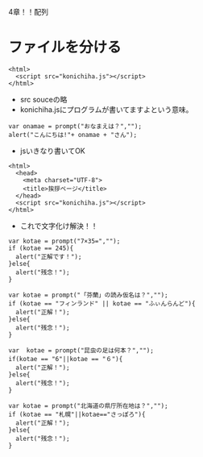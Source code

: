 4章！！配列
# ファイルを分ける
```
<html>
  <script src="konichiha.js"></script>
</html>
```
- src souceの略
- konichiha.jsにプログラムが書いてますよという意味。
```
var onamae = prompt("おなまえは？","");
alert("こんにちは!"+ onamae + "さん");
```
- jsいきなり書いてOK
```
<html>
  <head>
    <meta charset="UTF-8">
    <title>挨拶ページ</title>
  </head>
  <script src="konichiha.js"></script>
</html>
```
- これで文字化け解決！！
```
var kotae = prompt("7×35=","");
if (kotae == 245){
  alert("正解です！");
}else{
  alert("残念！");
}
```
```
var kotae = prompt("「芬蘭」の読み仮名は？","");
if (kotae == "フィンランド" || kotae == "ふぃんらんど"){
  alert("正解！");
}else{
  alert("残念！");
}
```
```
var  kotae = prompt("昆虫の足は何本？","");
if(kotae == "6"||kotae == "６"){
  alert("正解！");
}else{
  alert("残念！");
}
```
```
var kotae = prompt("北海道の県庁所在地は？","");
if (kotae == "札幌"||kotae=="さっぽろ"){
  alert("正解！");
}else{
  alert("残念！");
}
```

